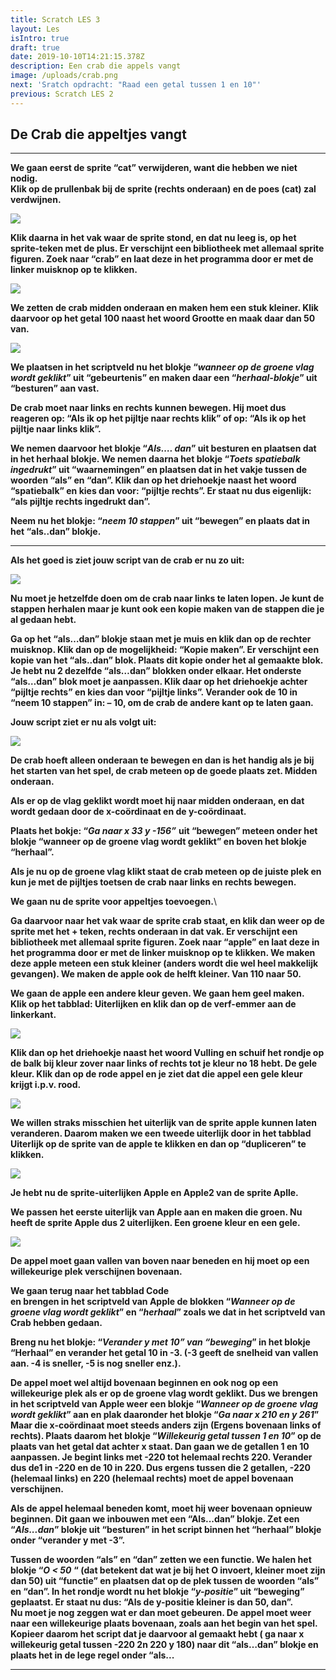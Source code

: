 ```yaml
---
title: Scratch LES 3
layout: Les
isIntro: true
draft: true
date: 2019-10-10T14:21:15.378Z
description: Een crab die appels vangt
image: /uploads/crab.png
next: 'Sratch opdracht: "Raad een getal tussen 1 en 10"'
previous: Scratch LES 2
---
```

## **De Crab die appeltjes vangt**

- - -

**We gaan eerst de sprite “cat” verwijderen, want die hebben we niet nodig.** \
**Klik op de prullenbak bij de sprite (rechts onderaan) en de poes (cat) zal verdwijnen.**

![](/uploads/cat-verwijderen.png)

**Klik daarna in het vak waar de sprite stond, en dat nu leeg is, op het sprite-teken met de plus. Er verschijnt een bibliotheek met allemaal sprite figuren. Zoek naar “crab” en laat deze in het programma door er met de linker muisknop op te klikken.**

![](/uploads/nieuwe-sprite-kiezen.png)

**We zetten de crab midden onderaan en maken hem een stuk kleiner. Klik daarvoor op het getal 100 naast het woord Grootte en maak daar dan 50 van.**

![](/uploads/crab-verkleinen.png)

**We plaatsen in het scriptveld nu het blokje “_wanneer op de groene vlag wordt geklikt_” uit “gebeurtenis” en maken daar een “_herhaal-blokje_” uit “besturen” aan vast.**

**De crab moet naar links en rechts kunnen bewegen. Hij moet dus reageren op: “Als ik op het pijltje naar rechts klik” of op: “Als ik op het pijltje naar links klik”.**

**We nemen daarvoor het blokje “_Als…. dan_” uit besturen en plaatsen dat in het herhaal blokje. We nemen daarna het blokje “_Toets spatiebalk ingedrukt_” uit “waarnemingen” en plaatsen dat in het vakje tussen de woorden “als” en “dan”. Klik dan op het driehoekje naast het woord “spatiebalk” en kies dan voor: “pijltje rechts”. Er staat nu dus eigenlijk: “**als pijltje rechts ingedrukt dan**”.** 

**Neem nu het blokje: “_neem 10 stappen_” uit “bewegen” en plaats dat in het “als..dan” blokje.** 

- - -

**Als het goed is ziet jouw script van de crab er nu zo uit:**

![](/uploads/script-pijltjes.png)

**Nu moet je hetzelfde doen om de crab naar links te laten lopen. Je kunt de stappen herhalen maar je kunt ook een kopie maken van de stappen die je al gedaan hebt.**

**Ga op het “als…dan” blokje staan met je muis en klik dan op de rechter muisknop. Klik dan op de mogelijkheid: “Kopie maken”.  Er verschijnt een kopie van het “als..dan” blok. Plaats dit kopie onder het al gemaakte blok. Je hebt nu 2 dezelfde “als…dan” blokken onder elkaar. Het onderste “als…dan” blok moet je aanpassen. Klik daar op het driehoekje achter “pijltje rechts” en kies dan voor “pijltje links”. Verander ook de 10 in “neem 10 stappen” in:  – 10, om de crab de andere kant op te laten gaan.**

**Jouw script ziet er nu als volgt uit:**

![](/uploads/script-pijltjes2.png)

**De crab hoeft alleen onderaan te bewegen en dan is het handig als je bij het starten van het spel, de crab meteen op de goede plaats zet. Midden onderaan.**

**Als er op de vlag geklikt wordt moet hij naar midden onderaan, en dat wordt gedaan door de x-coördinaat en de y-coördinaat.**  

**Plaats het bokje: “_Ga naar x 33  y -156”_** **uit “bewegen” meteen onder het blokje “wanneer op de groene vlag wordt geklikt” en boven het blokje “herhaal”.** 

**Als je nu op de groene vlag klikt staat de crab meteen op de juiste plek en kun je met de pijltjes toetsen de crab naar links en rechts bewegen.**

**We gaan nu de sprite voor appeltjes toevoegen.**\
**Ga daarvoor naar het vak waar de sprite crab staat, en klik dan weer op de sprite met het + teken, rechts onderaan in dat vak. Er verschijnt een bibliotheek met allemaal sprite figuren. Zoek naar “apple” en laat deze in het programma door er met de linker muisknop op te klikken. We maken deze apple meteen een stuk kleiner (anders wordt die wel heel makkelijk gevangen). We maken de apple ook de helft kleiner. Van 110 naar 50.** 

**We gaan de apple een andere kleur geven. We gaan hem geel maken.**\
**Klik op het tabblad: Uiterlijken en klik dan op de verf-emmer aan de linkerkant.** 

![](/uploads/verfemmer.png)

**Klik dan op het driehoekje naast het woord Vulling en schuif het rondje op de balk bij kleur zover naar links of rechts tot je kleur no 18 hebt. De gele kleur. Klik dan op de rode appel en je ziet dat die appel een gele kleur krijgt i.p.v. rood.**

![](/uploads/appelkleur-veranderen.png)

**We willen straks misschien het uiterlijk van de sprite apple kunnen laten veranderen. Daarom maken we een tweede uiterlijk door in het tabblad Uiterlijk op de sprite van de apple te klikken en dan op “dupliceren” te klikken.**

![](/uploads/appel-kopieren.png)

**Je hebt nu de sprite-uiterlijken  Apple en Apple2 van de sprite Aplle.**

**We passen het eerste uiterlijk van Apple aan en maken die groen. Nu heeft de sprite Apple dus 2 uiterlijken. Een groene kleur en een gele.**

![](/uploads/appel-2maal.png)

**De appel moet gaan vallen van boven naar beneden en hij moet op een willekeurige plek verschijnen bovenaan.** 

**We gaan terug naar het tabblad Code** \
**en brengen in het scriptveld van Apple de blokken “_Wanneer op de groene vlag wordt geklikt_” en “_herhaal_” zoals we dat in het scriptveld van Crab hebben gedaan.** 

**Breng nu het blokje: “_Verander y met 10” van “beweging_” in het blokje “Herhaal” en verander het getal 10 in -3.  (-3 geeft de snelheid van vallen aan. -4 is sneller, -5 is nog sneller enz.).** 

**De appel moet wel altijd bovenaan beginnen en ook nog op een willekeurige plek als er op de groene vlag wordt geklikt. Dus we brengen in het scriptveld van Apple weer een blokje “_Wanneer op de groene vlag wordt geklikt_” aan en plak daaronder het blokje “_Ga naar x 210 en y 261_” Maar die x-coördinaat moet steeds anders zijn (Ergens bovenaan links of rechts). Plaats daarom het blokje “_Willekeurig getal tussen 1 en 10_” op de plaats van het getal dat achter x staat. Dan gaan we de getallen 1 en 10 aanpassen. Je begint links met -220 tot helemaal rechts 220. Verander dus de1 in -220 en de 10 in 220. Dus ergens tussen die 2 getallen, -220 (helemaal links) en 220 (helemaal rechts) moet de appel bovenaan verschijnen.** 

**Als de appel helemaal beneden komt, moet hij weer bovenaan opnieuw beginnen. Dit gaan we inbouwen met een “Als...dan” blokje. Zet een “_Als...dan_” blokje uit “besturen” in het script binnen het “herhaal” blokje onder “verander y met -3”.**

**Tussen de woorden “als” en “dan” zetten we een functie. We halen het blokje “_O < 50_** **“ (dat betekent dat wat je bij het O invoert, kleiner moet zijn dan 50) uit “functie” en plaatsen dat op de plek tussen de woorden “als” en “dan”.  In het rondje wordt nu het blokje “_y-positie_” uit “beweging” geplaatst. Er staat nu dus: “**Als de y-positie kleiner is dan 50, dan**”.** \
**Nu moet je nog zeggen wat er dan moet gebeuren. De appel moet weer naar een willekeurige plaats bovenaan, zoals aan het begin van het spel. Kopieer daarom het script dat je daarvoor al gemaakt hebt ( ga naar x willekeurig getal tussen -220 2n 220 y 180) naar dit “als…dan” blokje en plaats het in de lege regel onder “als...**

****
